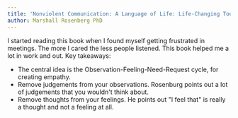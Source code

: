 ```yaml
---
title: 'Nonviolent Communication: A Language of Life: Life-Changing Tools for Healthy Relationships'
author: Marshall Rosenberg PhD
---
```


I started reading this book when I found myself getting frustrated in meetings. The more I cared the less people listened. This book helped me a lot in work and out. Key takeaways:

-   The central idea is the Observation-Feeling-Need-Request cycle, for creating empathy.
-   Remove judgements from your observations. Rosenburg points out a lot of judgements that you wouldn't think about.
-   Remove thoughts from your feelings. He points out "I feel that" is really a thought and not a feeling at all.  
